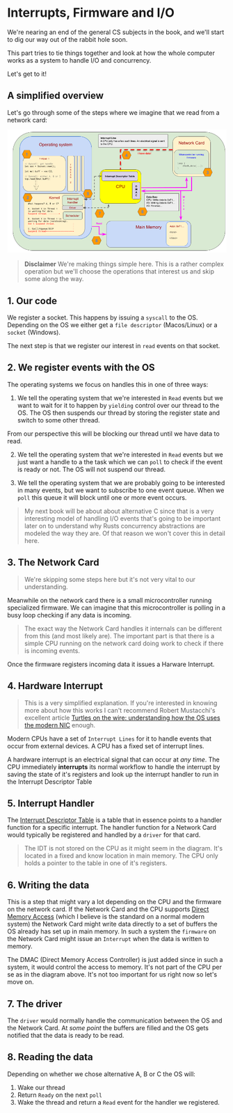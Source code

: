 # Interrupts, Firmware and I/O

We're nearing an end of the general CS subjects in the book, and we'll start
to dig our way out of the rabbit hole soon.

This part tries to tie things together and look at how the whole computer works
as a system to handle I/O and concurrency. 

Let's get to it!

## A simplified overview 

Let's go through some of the steps where we imagine that we read from a
network card:

![Simplified Overview](./images/AsyncBasicsSimplified.png)

> **Disclaimer**
> We're making things simple here. This is a rather complex operation but we'll
> choose the operations that interest us and skip some along the way.

## 1. Our code

We register a socket. This happens by issuing a `syscall` to the OS. Depending
on the OS we either get a  `file descriptor` (Macos/Linux) or a `socket` (Windows).

The next step is that we register our interest in `read` events on that socket.

## 2. We register events with the OS
The operating systems we focus on handles this in one of three ways:

1. We tell the operating system that we're interested in `Read` events but we want
to wait for it to happen by `yielding` control over our thread to the OS. The OS
then suspends our thread by storing the register state and switch to some other 
thread. 

From our perspective this will be blocking our thread until we have data to read.

2. We tell the operating system that we're interested in `Read` events but we
just want a handle to a the task which we can `poll` to check if the event is
ready or not. The OS will not suspend our thread.

3. We tell the operating system that we are probably going to be interested in 
many events, but we want to subscribe to one event queue. When we `poll` this
queue it will block until one or more event occurs.  

> My next book will be about about alternative C since that is a very interesting
> model of handling I/O events that's going to be important later on to understand 
> why Rusts concurrency abstractions are modeled the way they are. Of that reason 
> we won't cover this in detail here.

## 3. The Network Card

> We're skipping some steps here but it's not very vital to our understanding. 

Meanwhile on the network card there is a small microcontroller running 
specialized firmware. We can imagine that this microcontroller is polling in a
busy loop checking if any data is incoming. 

> The exact way the Network Card handles it internals can be different from this
> (and most likely are). The important part is that there is a simple CPU running
> on the network card doing work to check if there is incoming events.

Once the firmware registers incoming data it issues a Harware Interrupt.

## 4. Hardware Interrupt

> This is a very simplified explanation. If you're interested in knowing more
> about how this works I can't recommend Robert Mustacchi's excellent article
[Turtles on the wire: understanding how the OS uses the modern NIC](https://www.joyent.com/blog/virtualizing-nics) enough.

Modern CPUs have a set of `Interrupt Lines` for it to handle events that occur from
external devices. A CPU has a fixed set of interrupt lines.

A hardware interrupt is an electrical signal that can occur at _any time_. The 
CPU immediately **interrupts** its normal workflow to handle the interrupt by
saving the state of it's registers and look up the interrupt handler to run in
the Interrupt Descriptor Table

## 5. Interrupt Handler

The [Interrupt Descriptor Table](https://en.wikipedia.org/wiki/Interrupt_descriptor_table) is a table that in essence points to a handler function for a specific interrupt. The handler function for a Network Card would typically be registered and handled by a `driver` for that card.

> The IDT is not stored on the CPU as it might seem in the diagram. It's located
> in a fixed and know location in main memory. The CPU only holds a pointer to the
> table in one of it's registers.

## 6. Writing the data

This is a step that might vary a lot depending on the CPU and the firmware on the
network card. If the Network Card and the CPU supports [Direct Memory Access](https://en.wikipedia.org/wiki/Direct_memory_access) (which 
I believe is the standard on a normal modern system) the Network Card might write
data directly to a set of buffers the OS already has set up in main memory. In such a
system the `firmware` on the Network Card might issue an `Interrupt` when the data
is written to memory.

The DMAC (Direct Memory Access Controller) is just added since in such a system,
it would control the access to memory. It's not part of the CPU per se as in the
diagram above. It's not too important for us right now so let's move on.

## 7. The driver

The `driver` would normally handle the communication between the OS and the Network Card.
At _some point_ the buffers are filled and the OS gets notified that the data is ready
to be read. 

## 8. Reading the data

Depending on whether we chose alternative A, B or C the OS will:

1. Wake our thread
2. Return `Ready` on the next `poll`
3. Wake the thread and return a `Read` event for the handler we registered.

